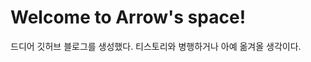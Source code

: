 # Welcome to Arrow's space!

드디어 깃허브 블로그를 생성했다.
티스토리와 병행하거나 아예 옮겨올 생각이다.
<!--stackedit_data:
eyJoaXN0b3J5IjpbLTE0OTUyNTQ3MDEsMTYyODI0NzA0OSwtMT
Q5NTI1NDcwMV19
-->